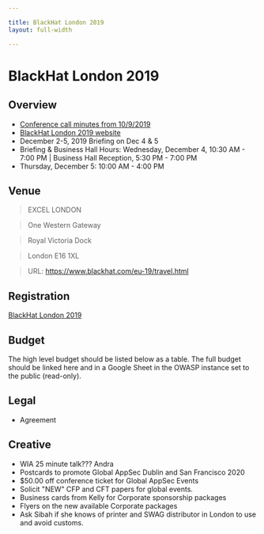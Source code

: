 ```yaml
---

title: BlackHat London 2019
layout: full-width

---
```

# BlackHat London 2019

## Overview

* [Conference call minutes from 10/9/2019](https://drive.google.com/open?id=1KukrG-jbV3PErZrK4WfUzwOORa7quZ05nefgM3i_-dM)
* [BlackHat London 2019 website](https://www.blackhat.com/eu-19/)
* December 2-5, 2019  Briefing on Dec 4 & 5  
* Briefing & Business Hall Hours:  Wednesday, December 4, 10:30 AM - 7:00 PM | Business Hall Reception, 5:30 PM - 7:00 PM  
* Thursday, December 5: 10:00 AM - 4:00 PM

## Venue

> EXCEL LONDON

> One Western Gateway

> Royal Victoria Dock

> London E16 1XL

> URL: https://www.blackhat.com/eu-19/travel.html

## Registration

[BlackHat London 2019](https://blackhateurope.informatech.com/2019/?)

## Budget

The high level budget should be listed below as a table. The full budget should be linked here and in a Google Sheet in the OWASP instance set to the public (read-only).

## Legal

* Agreement

## Creative
* WIA 25 minute talk??? Andra
* Postcards to promote Global AppSec Dublin and San Francisco 2020
* $50.00 off conference ticket for Global AppSec Events
* Solicit "NEW" CFP and CFT papers for global events.
* Business cards from Kelly for Corporate sponsorship packages
* Flyers on the new available Corporate packages
* Ask Sibah if she knows of printer and SWAG distributor in London to use and avoid customs.

